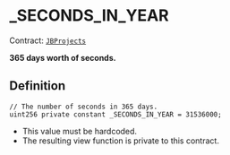 # _SECONDS_IN_YEAR

Contract: [`JBProjects`](../)

**365 days worth of seconds.**

## Definition

```solidity
// The number of seconds in 365 days.
uint256 private constant _SECONDS_IN_YEAR = 31536000;
```

* This value must be hardcoded.
* The resulting view function is private to this contract.
